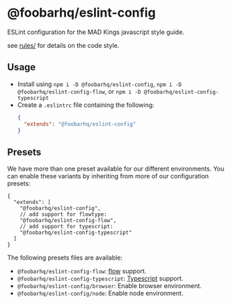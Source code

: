 # @foobarhq/eslint-config

ESLint configuration for the MAD Kings javascript style guide.

see [rules/](https://github.com/foobarhq/eslint-config-foobarhq/tree/master/rules) for details on the code style.

## Usage

- Install using `npm i -D @foobarhq/eslint-config`, `npm i -D @foobarhq/eslint-config-flow`, or `npm i -D @foobarhq/eslint-config-typescript`
- Create a `.eslintrc` file containing the following:
    ```json
    {
      "extends": "@foobarhq/eslint-config"
    }
    ```

## Presets

We have more than one preset available for our different environments. You can enable these variants by inheriting from more of our configuration presets:

```json5
{
  "extends": [
    "@foobarhq/eslint-config",
    // add support for flowtype:
    "@foobarhq/eslint-config-flow",
    // add support for typescript:
    "@foobarhq/eslint-config-typescript"
  ]
}
```

The following presets files are available:

- `@foobarhq/eslint-config-flow`: [flow](https://flow.org) support.
- `@foobarhq/eslint-config-typescript`: [Typescript](https://www.typescriptlang.org/) support.
- `@foobarhq/eslint-config/browser`: Enable browser environment.
- `@foobarhq/eslint-config/node`: Enable node environment.
